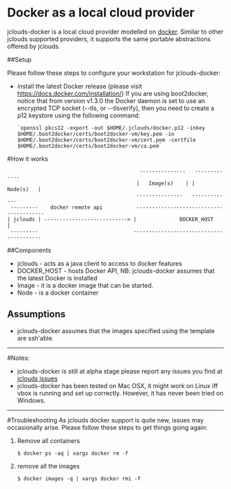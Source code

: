 # Docker as a local cloud provider
jclouds-docker is a local cloud provider modelled on [docker](http://www.docker.io). Similar to other jclouds supported
providers, it supports the same portable abstractions offered by jclouds.

##Setup

Please follow these steps to configure your workstation for jclouds-docker:

- install the latest Docker release (please visit https://docs.docker.com/installation/)
If you are using boot2docker, notice that from version v1.3.0 the Docker daemon is set to use an encrypted TCP socket (--tls, or --tlsverify), 
then you need to create a p12 keystore using the following command:
      
      `openssl pkcs12 -export -out $HOME/.jclouds/docker.p12 -inkey $HOME/.boot2docker/certs/boot2docker-vm/key.pem -in $HOME/.boot2docker/certs/boot2docker-vm/cert.pem -certfile $HOME/.boot2docker/certs/boot2docker-vm/ca.pem`

#How it works


                                               ---------------   -------------
                                              |   Image(s)    | |   Node(s)   |
                                              ---------------   -------------
     ---------    docker remote api           ----------------------------------------
    | jclouds | ---------------------------> |              DOCKER_HOST              |
     ---------                               ----------------------------------------

##Components

- jclouds \- acts as a java client to access to docker features
- DOCKER_HOST \- hosts Docker API, NB: jclouds-docker assumes that the latest Docker is installed
- Image \- it is a docker image that can be started.
- Node \- is a docker container

## Assumptions

- jclouds-docker assumes that the images specified using the template are ssh'able.

--------------

#Notes:
- jclouds-docker is still at alpha stage please report any issues you find at [jclouds issues](https://issues.apache.org/jira/browse/JCLOUDS)
- jclouds-docker has been tested on Mac OSX, it might work on Linux iff vbox is running and set up correctly. However, it has never been tried on Windows.

--------------

#Troubleshooting
As jclouds docker support is quite new, issues may occasionally arise. Please follow these steps to get things going again:

1. Remove all containers
    
    `$ docker ps -aq | xargs docker rm -f`
2. remove all the images

    `$ docker images -q | xargs docker rmi -f`
